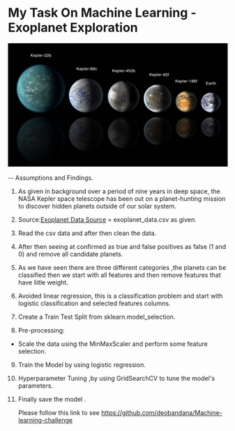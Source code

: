# My Task On Machine Learning  - Exoplanet Exploration

![exoplanets.jpg](Images/exoplanets.jpg)

-- Assumptions and Findings.

1) As given in background over a period of nine years in deep space, 
the NASA Kepler space telescope has been out on a planet-hunting mission to discover hidden planets outside of our solar system.

2) Source:[Exoplanet Data Source](https://www.kaggle.com/nasa/kepler-exoplanet-search-results) = exoplanet_data.csv as given.

3) Read the csv data and after then clean the data.

4) After then seeing  at confirmed as true and false positives as false (1 and 0) and remove all candidate planets.

5) As we have seen there are three different categories ,the planets can be classified then we start with all features and
   then remove features that have liitle weight.

6) Avoided linear regression, this is a classification problem and start with logistic classification and selected features columns.

7) Create a Train Test Split from sklearn.model_selection. 

8) Pre-processing:
 - Scale the data using the MinMaxScaler and perform some feature selection.

9) Train the Model by using logistic regression.

10) Hyperparameter Tuning ,by using GridSearchCV to tune the model's parameters.

11) Finally save the model .

    Please follow this link  to see https://github.com/deobandana/Machine-learning-challenge